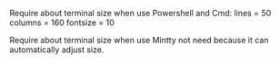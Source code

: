Require about terminal size when use Powershell and Cmd:
    lines = 50
    columns = 160
    fontsize = 10

Require about terminal size when use Mintty not need because it can automatically adjust size.
